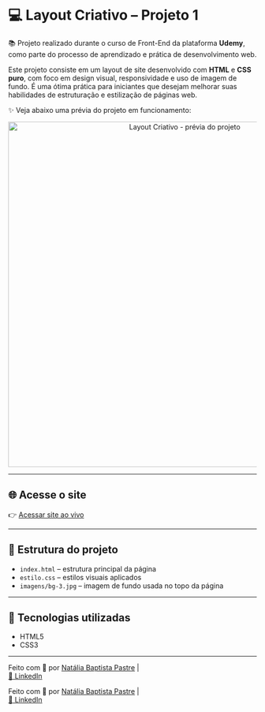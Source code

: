 # 💻 Layout Criativo – Projeto 1

📚 Projeto realizado durante o curso de Front-End da plataforma **Udemy**, como parte do processo de aprendizado e prática de desenvolvimento web.

Este projeto consiste em um layout de site desenvolvido com **HTML** e **CSS puro**, com foco em design visual, responsividade e uso de imagem de fundo. É uma ótima prática para iniciantes que desejam melhorar suas habilidades de estruturação e estilização de páginas web.

✨ Veja abaixo uma prévia do projeto em funcionamento:

<p align="center">
  <img src="https://i.postimg.cc/fk4wtGyP/projeto.png" alt="Layout Criativo - prévia do projeto" width="700"/>
</p>

---

## 🌐 Acesse o site

👉 [Acessar site ao vivo](https://natipastre.github.io/Projeto1--LayoutCriativo/)

---

## 📁 Estrutura do projeto

- `index.html` – estrutura principal da página  
- `estilo.css` – estilos visuais aplicados  
- `imagens/bg-3.jpg` – imagem de fundo usada no topo da página  

---

## 🚀 Tecnologias utilizadas

- HTML5  
- CSS3  

---

Feito com 💙 por [Natália Baptista Pastre](https://github.com/natipastre) |  
[🔗 LinkedIn](https://www.linkedin.com/in/natalia-pastre/)


Feito com 💙 por [Natália Baptista Pastre](https://github.com/natipastre) |  
[🔗 LinkedIn](https://www.linkedin.com/in/natalia-pastre/)
